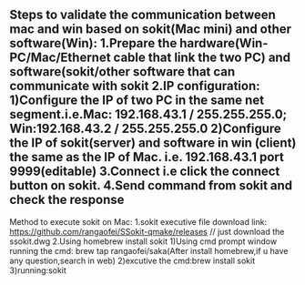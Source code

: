 Steps to validate the communication between mac and win based on sokit(Mac mini) and other software(Win):
1.Prepare the hardware(Win-PC/Mac/Ethernet cable that link the two PC) and software(sokit/other software that can communicate with sokit 
2.IP configuration: 
1)Configure the IP of two PC in the same net segment.i.e.Mac: 192.168.43.1 / 255.255.255.0; Win:192.168.43.2 / 255.255.255.0
2)Configure the IP of sokit(server) and software in win (client)  the same as the IP of Mac. i.e. 192.168.43.1 port 9999(editable)
3.Connect i.e click the connect button on sokit.
4.Send command from sokit and check the response
------------------------------------------------------------------------------------------------
Method to execute sokit on Mac:
1.sokit executive file download link: https://github.com/rangaofei/SSokit-qmake/releases
// just download the ssokit.dwg 
2.Using homebrew install sokit
1)Using cmd prompt window running the cmd: brew tap rangaofei/saka(After install homebrew,if u have any question,search in web)
2)excutive the cmd:brew install sokit
3)running:sokit

